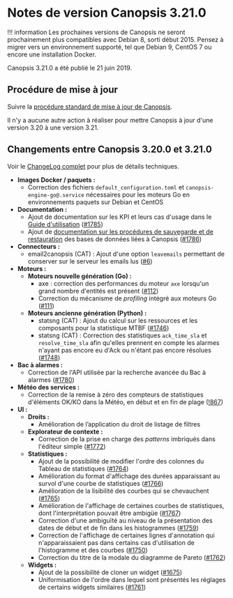 # Notes de version Canopsis 3.21.0

!!! information
    Les prochaines versions de Canopsis ne seront prochainement plus compatibles avec Debian 8, sorti début 2015. Pensez à migrer vers un environnement supporté, tel que Debian 9, CentOS 7 ou encore une installation Docker.

Canopsis 3.21.0 a été publié le 21 juin 2019.

## Procédure de mise à jour

Suivre la [procédure standard de mise à jour de Canopsis](../guide-administration/mise-a-jour/index.md).

Il n'y a aucune autre action à réaliser pour mettre Canopsis à jour d'une version 3.20 à une version 3.21.

## Changements entre Canopsis 3.20.0 et 3.21.0

Voir le [ChangeLog complet](https://git.canopsis.net/canopsis/canopsis/blob/develop/CHANGELOG.md) pour plus de détails techniques.

*  **Images Docker / paquets :**
    *  Correction des fichiers `default_configuration.toml` et `canopsis-engine-go@.service` nécessaires pour les moteurs Go en environnements paquets sur Debian et CentOS
*  **Documentation :**
    *  Ajout de documentation sur les KPI et leurs cas d'usage dans le [Guide d'utilisation](../guide-utilisation/index.md) ([#1785](https://git.canopsis.net/canopsis/canopsis/issues/1785))
    *  Ajout de [documentation sur les procédures de sauvegarde et de restauration](../guide-administration/administration-avancee/sauvegarde-et-restauration.md) des bases de données liées à Canopsis ([#1786](https://git.canopsis.net/canopsis/canopsis/issues/1786))
*  **Connecteurs :**
    *  email2canopsis (CAT) : Ajout d'une option `leavemails` permettant de conserver sur le serveur les emails lus ([#6](https://git.canopsis.net/cat/connector-email2canopsis/issues/6))
*  **Moteurs :**
    *  **Moteurs nouvelle génération (Go) :**
        *  axe : correction des performances du moteur `axe` lorsqu'un grand nombre d'entités est présent ([#112](https://git.canopsis.net/canopsis/go-revolution/issues/112))
        *  Correction du mécanisme de *profiling* intégré aux moteurs Go ([#111](https://git.canopsis.net/canopsis/go-revolution/issues/111))
    *  **Moteurs ancienne génération (Python) :**
        *  statsng (CAT) : Ajout du calcul sur les ressources et les composants pour la statistique MTBF ([#1746](https://git.canopsis.net/canopsis/canopsis/issues/1746))
        *  statsng (CAT) : Correction des statistiques `ack_time_sla` et `resolve_time_sla` afin qu'elles prennent en compte les alarmes n'ayant pas encore eu d'Ack ou n'étant pas encore résolues ([#1748](https://git.canopsis.net/canopsis/canopsis/issues/1748))
*  **Bac à alarmes :**
    *  Correction de l'API utilisée par la recherche avancée du Bac à alarmes ([#1780](https://git.canopsis.net/canopsis/canopsis/issues/1780)) 
*  **Météo des services :**
    *  Correction de la remise à zéro des compteurs de statistiques d'éléments OK/KO dans la Météo, en début et en fin de plage ([!867](https://git.canopsis.net/canopsis/canopsis/merge_requests/867/diffs))
*  **UI :**
    *  **Droits :**
        *  Amélioration de l’application du droit de listage de filtres
    *  **Explorateur de contexte :**
        *  Correction de la prise en charge des *patterns* imbriqués dans l'éditeur simple ([#1772](https://git.canopsis.net/canopsis/canopsis/issues/1772))
    *  **Statistiques :**
        *  Ajout de la possibilité de modifier l'ordre des colonnes du Tableau de statistiques ([#1764](https://git.canopsis.net/canopsis/canopsis/issues/1764))
        *  Amélioration du format d'affichage des durées apparaissant au survol d'une courbe de statistiques ([#1766](https://git.canopsis.net/canopsis/canopsis/issues/1766))
        *  Amélioration de la lisibilité des courbes qui se chevauchent ([#1765](https://git.canopsis.net/canopsis/canopsis/issues/1765))
        *  Amélioration de l'affichage de certaines courbes de statistiques, dont l'interprétation pouvait être ambigüe ([#1767](https://git.canopsis.net/canopsis/canopsis/issues/1767))
        *  Correction d'une ambiguïté au niveau de la présentation des dates de début et de fin dans les histogrammes ([#1759](https://git.canopsis.net/canopsis/canopsis/issues/1759))
        *  Correction de l'affichage de certaines lignes d'annotation qui n'apparaissaient pas dans certains cas d'utilisation de l'histogramme et des courbes ([#1750](https://git.canopsis.net/canopsis/canopsis/issues/1750))
        *  Correction du titre de la modale du diagramme de Pareto ([#1762](https://git.canopsis.net/canopsis/canopsis/issues/1762))
    *  **Widgets :**
        *  Ajout de la possibilité de cloner un widget ([#1675](https://git.canopsis.net/canopsis/canopsis/issues/1675))
        *  Uniformisation de l'ordre dans lequel sont présentés les réglages de certains widgets similaires ([#1761](https://git.canopsis.net/canopsis/canopsis/issues/1761))
